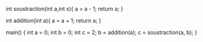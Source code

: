 int soustraction(int a,int x){
a = a - 1;
return a;
}

int addition(int a){
a = a + 1;
return a;
}

main() {
  int a = 0;
  int b = 0;
  int c = 2;
  b = addition(a);
  c = soustraction(a, b);
}